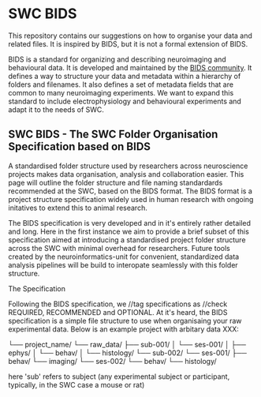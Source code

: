 # SWC BIDS

This repository contains our suggestions on how to organise your data and related files. It is inspired by BIDS, but it is not a formal extension of BIDS.

BIDS is a standard for organizing and describing neuroimaging and behavioural data. 
It is developed and maintained by the [BIDS community](https://bids.neuroimaging.io/). It defines a way to structure your data and metadata within a hierarchy of folders and filenames. It also defines a set of metadata fields that are common to many neuroimaging experiments. We want to expand this standard to include electrophysiology and behavioural experiments and adapt it to the needs of SWC.
 
## SWC BIDS - The SWC Folder Organisation Specification based on BIDS

A standardised folder structure used by researchers across neuroscience projects makes data organisation, analysis and collaboration easier. 
This page will outline the folder structure and file naming standardards recommended at the SWC, based on the BIDS format. The BIDS format
is a project structure specification widely used in human research with ongoing initatives to extend this to animal research.

The BIDS specification is very developed and in it's entirely rather detailed and long. Here in the first instance we aim to provide
a brief subset of this specification aimed at introducing a standardised project folder structure across the SWC with minimal overhead
for researchers. Future tools created by the neuroinformatics-unit for convenient, standardized data analysis pipelines will be build 
to interopate seamlessly with this folder structure.

The Specification

Following the BIDS specification, we //tag specifications as //check REQUIRED, RECOMMENDED and OPTIONAL. At it's heard, the BIDS
specification is a simple file structure to use when organisaing your raw experimental data. Below is an example project with
arbitary data XXX:

└── project_name/
    └── raw_data/
        ├── sub-001/
        │   └── ses-001/
        │       ├── ephys/
        │       └── behav/
        │   └── histology/
        └── sub-002/
            └── ses-001/
                ├── behav/
                └── imaging/
            └── ses-002/
                └── behav/
            └── histology/

here 'sub' refers to subject (any experimental subject or participant, typically, in the SWC case a mouse or rat)
